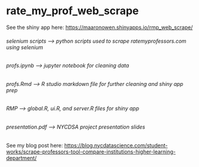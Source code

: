 # rate_my_prof_web_scrape

See the shiny app here: https://maaronowen.shinyapps.io/rmp_web_scrape/

###### selenium scripts --> python scripts used to scrape ratemyprofessors.com using selenium

###### profs.ipynb --> jupyter notebook for cleaning data

###### profs.Rmd --> R studio markdown file for further cleaning and shiny app prep

###### RMP --> global.R, ui.R, and server.R files for shiny app

###### presentation.pdf --> NYCDSA project presentation slides

See my blog post here: https://blog.nycdatascience.com/student-works/scrape-professors-tool-compare-institutions-higher-learning-department/
